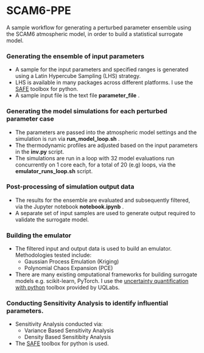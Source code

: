 # SCAM6-PPE
A sample workflow for generating a perturbed parameter ensemble using the SCAM6 atmospheric model, in order to build a statistical surrogate model.

### Generating the ensemble of input parameters
- A sample for the input parameters and specified ranges is generated using a Latin Hypercube Sampling (LHS) strategy.
- LHS is available in many packages across different platforms. I use the [SAFE](https://www.safetoolbox.info/) toolbox for python.
- A sample input file is the text file __parameter_file__ .

### Generating the model simulations for each perturbed parameter case
- The parameters are passed into the atmospheric model settings and the simulation is run via __run_model_loop.sh__ .
- The thermodynamic profiles are adjusted based on the input parameters in the __inv.py__ script.
- The simulations are run in a loop with 32 model evaluations run concurrently on 1 core each, for a total of 20 (e.g) loops, via the __emulator_runs_loop.sh__ script.

### Post-processing of simulation output data
- The results for the ensemble are evaluated and subsequently filtered, via the Jupyter notebook __notebook.ipynb__ .
- A separate set of input samples are used to generate output required to validate the surrogate model.

### Building the emulator
- The filtered input and output data is used to build an emulator. Methodologies tested include:
  - Gaussian Process Emulation (Kriging)
  - Polynomial Chaos Expansion (PCE)
- There are many existing omputational frameworks for building surrogate models e.g. scikit-learn, PyTorch. I use the [uncertainty quantification with python](https://uqpylab.uq-cloud.io/) toolbox provided by UQLabs.

### Conducting Sensitivity Analysis to identify influential parameters.
- Sensitivity Analysis conducted via:
  - Variance Based Sensitivity Analysis
  - Density Based Sensitibity Analysis
- The [SAFE](https://www.safetoolbox.info/) toolbox for python is used.





